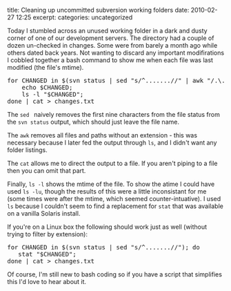 title: Cleaning up uncommitted subversion working folders
date: 2010-02-27 12:25
excerpt: 
categories: uncategorized

Today I stumbled across an unused working folder in a dark and dusty corner of one of our development servers. The directory had a couple of dozen un-checked in changes. Some were from barely a month ago while others dated back years. Not wanting to discard any important modifirations I cobbled together a bash command to show me when each file was last modified (the file's mtime).<!--more-->
<pre lang="bash">for CHANGED in $(svn status | sed "s/^.......//" | awk "/.\./"); do
    echo $CHANGED;
    ls -l "$CHANGED";
done | cat > changes.txt</pre>
The `sed ` naively removes the first nine characters from the file status from the `svn status` output, which should just leave the file name.

The `awk` removes all files and paths without an extension - this was necessary because I later fed the output through `ls`, and I didn't want any folder listings.

The `cat` allows me to direct the output to a file. If you aren't piping to a file then you can omit that part.

Finally, `ls -l` shows the mtime of the file. To show the atime I could have used `ls -lu`, though the results of this were a little inconsistant for me (some times were after the mtime, which seemed counter-intuative). I used `ls` because I couldn't seem to find a replacement for `stat` that was available on a vanilla Solaris install.

If you're on a Linux box the following should work just as well (without trying to filter by extension):
<pre lang="bash">for CHANGED in $(svn status | sed "s/^.......//"); do
   stat "$CHANGED";
done | cat > changes.txt</pre>
Of course, I'm still new to bash coding so if you have a script that simplifies this I'd love to hear about it.